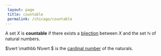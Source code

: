 ```yaml
---
 layout: page
 title: countable
 permalink: /chicago/countable
---
```

A set $X$ is **countable** if there exists a [bijection](https://mathgloss.github.io/MathGloss/chicago/bijective) between $X$ and the set $\mathbb N$ of natural numbers. 

$\vert \mathbb N\vert $ is the [cardinal number](https://mathgloss.github.io/MathGloss/chicago/cardinal_number) of the naturals. 